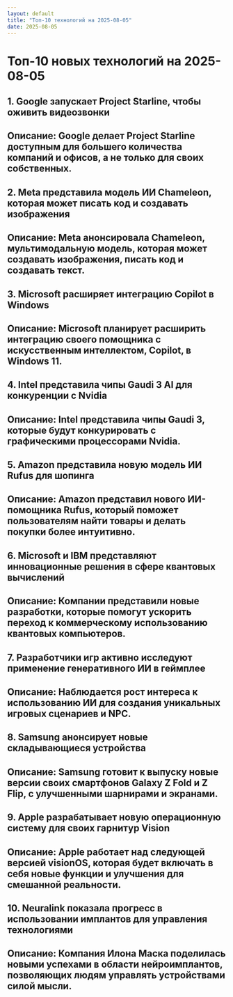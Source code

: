 ```yaml
---
layout: default
title: "Топ-10 технологий на 2025-08-05"
date: 2025-08-05
---
```


# Топ-10 новых технологий на 2025-08-05

## 1. Google запускает Project Starline, чтобы оживить видеозвонки
**Описание:** Google делает Project Starline доступным для большего количества компаний и офисов, а не только для своих собственных.
---

## 2. Meta представила модель ИИ Chameleon, которая может писать код и создавать изображения
**Описание:** Meta анонсировала Chameleon, мультимодальную модель, которая может создавать изображения, писать код и создавать текст.
---

## 3. Microsoft расширяет интеграцию Copilot в Windows
**Описание:** Microsoft планирует расширить интеграцию своего помощника с искусственным интеллектом, Copilot, в Windows 11.
---

## 4. Intel представила чипы Gaudi 3 AI для конкуренции с Nvidia
**Описание:** Intel представила чипы Gaudi 3, которые будут конкурировать с графическими процессорами Nvidia.
---

## 5. Amazon представила новую модель ИИ Rufus для шопинга
**Описание:** Amazon представил нового ИИ-помощника Rufus, который поможет пользователям найти товары и делать покупки более интуитивно.
---

## 6. Microsoft и IBM представляют инновационные решения в сфере квантовых вычислений
**Описание:** Компании представили новые разработки, которые помогут ускорить переход к коммерческому использованию квантовых компьютеров.
---

## 7. Разработчики игр активно исследуют применение генеративного ИИ в геймплее
**Описание:** Наблюдается рост интереса к использованию ИИ для создания уникальных игровых сценариев и NPC.
---

## 8. Samsung анонсирует новые складывающиеся устройства
**Описание:** Samsung готовит к выпуску новые версии своих смартфонов Galaxy Z Fold и Z Flip, с улучшенными шарнирами и экранами.
---

## 9. Apple разрабатывает новую операционную систему для своих гарнитур Vision
**Описание:** Apple работает над следующей версией visionOS, которая будет включать в себя новые функции и улучшения для смешанной реальности.
---

## 10. Neuralink показала прогресс в использовании имплантов для управления технологиями
**Описание:** Компания Илона Маска поделилась новыми успехами в области нейроимплантов, позволяющих людям управлять устройствами силой мысли.
---